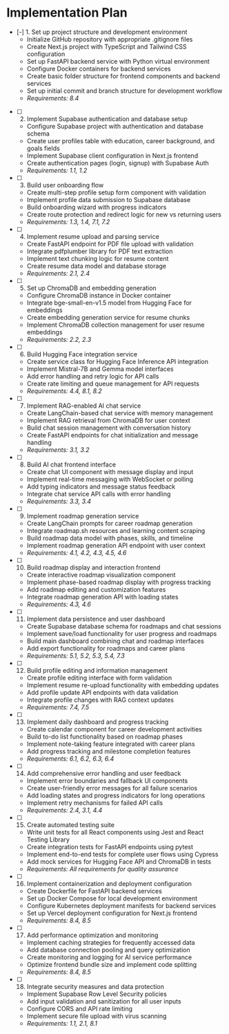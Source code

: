 # Implementation Plan

- [-] 1. Set up project structure and development environment
  - Initialize GitHub repository with appropriate .gitignore files
  - Create Next.js project with TypeScript and Tailwind CSS configuration
  - Set up FastAPI backend service with Python virtual environment
  - Configure Docker containers for backend services
  - Create basic folder structure for frontend components and backend services
  - Set up initial commit and branch structure for development workflow
  - _Requirements: 8.4_

- [ ] 2. Implement Supabase authentication and database setup
  - Configure Supabase project with authentication and database schema
  - Create user profiles table with education, career background, and goals fields
  - Implement Supabase client configuration in Next.js frontend
  - Create authentication pages (login, signup) with Supabase Auth
  - _Requirements: 1.1, 1.2_

- [ ] 3. Build user onboarding flow
  - Create multi-step profile setup form component with validation
  - Implement profile data submission to Supabase database
  - Build onboarding wizard with progress indicators
  - Create route protection and redirect logic for new vs returning users
  - _Requirements: 1.3, 1.4, 7.1, 7.2_

- [ ] 4. Implement resume upload and parsing service
  - Create FastAPI endpoint for PDF file upload with validation
  - Integrate pdfplumber library for PDF text extraction
  - Implement text chunking logic for resume content
  - Create resume data model and database storage
  - _Requirements: 2.1, 2.4_

- [ ] 5. Set up ChromaDB and embedding generation
  - Configure ChromaDB instance in Docker container
  - Integrate bge-small-en-v1.5 model from Hugging Face for embeddings
  - Create embedding generation service for resume chunks
  - Implement ChromaDB collection management for user resume embeddings
  - _Requirements: 2.2, 2.3_

- [ ] 6. Build Hugging Face integration service
  - Create service class for Hugging Face Inference API integration
  - Implement Mistral-7B and Gemma model interfaces
  - Add error handling and retry logic for API calls
  - Create rate limiting and queue management for API requests
  - _Requirements: 4.4, 8.1, 8.2_

- [ ] 7. Implement RAG-enabled AI chat service
  - Create LangChain-based chat service with memory management
  - Implement RAG retrieval from ChromaDB for user context
  - Build chat session management with conversation history
  - Create FastAPI endpoints for chat initialization and message handling
  - _Requirements: 3.1, 3.2_

- [ ] 8. Build AI chat frontend interface
  - Create chat UI component with message display and input
  - Implement real-time messaging with WebSocket or polling
  - Add typing indicators and message status feedback
  - Integrate chat service API calls with error handling
  - _Requirements: 3.3, 3.4_

- [ ] 9. Implement roadmap generation service
  - Create LangChain prompts for career roadmap generation
  - Integrate roadmap.sh resources and learning content scraping
  - Build roadmap data model with phases, skills, and timeline
  - Implement roadmap generation API endpoint with user context
  - _Requirements: 4.1, 4.2, 4.3, 4.5, 4.6_

- [ ] 10. Build roadmap display and interaction frontend
  - Create interactive roadmap visualization component
  - Implement phase-based roadmap display with progress tracking
  - Add roadmap editing and customization features
  - Integrate roadmap generation API with loading states
  - _Requirements: 4.3, 4.6_

- [ ] 11. Implement data persistence and user dashboard
  - Create Supabase database schema for roadmaps and chat sessions
  - Implement save/load functionality for user progress and roadmaps
  - Build main dashboard combining chat and roadmap interfaces
  - Add export functionality for roadmaps and career plans
  - _Requirements: 5.1, 5.2, 5.3, 5.4, 7.3_

- [ ] 12. Build profile editing and information management
  - Create profile editing interface with form validation
  - Implement resume re-upload functionality with embedding updates
  - Add profile update API endpoints with data validation
  - Integrate profile changes with RAG context updates
  - _Requirements: 7.4, 7.5_

- [ ] 13. Implement daily dashboard and progress tracking
  - Create calendar component for career development activities
  - Build to-do list functionality based on roadmap phases
  - Implement note-taking feature integrated with career plans
  - Add progress tracking and milestone completion features
  - _Requirements: 6.1, 6.2, 6.3, 6.4_

- [ ] 14. Add comprehensive error handling and user feedback
  - Implement error boundaries and fallback UI components
  - Create user-friendly error messages for all failure scenarios
  - Add loading states and progress indicators for long operations
  - Implement retry mechanisms for failed API calls
  - _Requirements: 2.4, 3.1, 4.4_

- [ ] 15. Create automated testing suite
  - Write unit tests for all React components using Jest and React Testing Library
  - Create integration tests for FastAPI endpoints using pytest
  - Implement end-to-end tests for complete user flows using Cypress
  - Add mock services for Hugging Face API and ChromaDB in tests
  - _Requirements: All requirements for quality assurance_

- [ ] 16. Implement containerization and deployment configuration
  - Create Dockerfile for FastAPI backend services
  - Set up Docker Compose for local development environment
  - Configure Kubernetes deployment manifests for backend services
  - Set up Vercel deployment configuration for Next.js frontend
  - _Requirements: 8.4, 8.5_

- [ ] 17. Add performance optimization and monitoring
  - Implement caching strategies for frequently accessed data
  - Add database connection pooling and query optimization
  - Create monitoring and logging for AI service performance
  - Optimize frontend bundle size and implement code splitting
  - _Requirements: 8.4, 8.5_

- [ ] 18. Integrate security measures and data protection
  - Implement Supabase Row Level Security policies
  - Add input validation and sanitization for all user inputs
  - Configure CORS and API rate limiting
  - Implement secure file upload with virus scanning
  - _Requirements: 1.1, 2.1, 8.1_